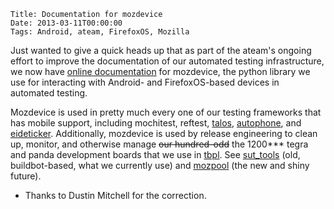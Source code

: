     Title: Documentation for mozdevice
    Date: 2013-03-11T00:00:00
    Tags: Android, ateam, FirefoxOS, Mozilla

Just wanted to give a quick heads up that as part of the ateam's ongoing effort to improve the documentation of our automated testing infrastructure, we now have [online documentation][1] for mozdevice, the python library we use for interacting with Android- and FirefoxOS-based devices in automated testing.

Mozdevice is used in pretty much every one of our testing frameworks that has mobile support, including mochitest, reftest, [talos][2], [autophone][3], and [eideticker][4]. Additionally, mozdevice is used by release engineering to clean up, monitor, and otherwise manage <strike>our hundred-odd</strike> the 1200\*\*\* tegra and panda development boards that we use in [tbpl][5]. See [sut_tools][6] (old, buildbot-based, what we currently use) and [mozpool][7] (the new and shiny future).

- Thanks to Dustin Mitchell for the correction.

[1]: https://mozbase.readthedocs.org/en/latest/mozdevice.html
[2]: https://wiki.mozilla.org/Buildbot/Talos
[3]: https://github.com/mozilla/autophone
[4]: https://wiki.mozilla.org/Project_Eideticker
[5]: http://tbpl.mozilla.org
[6]: https://hg.mozilla.org/build/tools/file/tip/sut_tools
[7]: https://github.com/mozilla/mozpool
